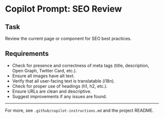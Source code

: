 # Copilot Prompt: SEO Review

## Task
Review the current page or component for SEO best practices.

## Requirements
- Check for presence and correctness of meta tags (title, description, Open Graph, Twitter Card, etc.).
- Ensure all images have alt text.
- Verify that all user-facing text is translatable (i18n).
- Check for proper use of headings (h1, h2, etc.).
- Ensure URLs are clean and descriptive.
- Suggest improvements if any issues are found.

---

For more, see `.github/copilot-instructions.md` and the project README.
